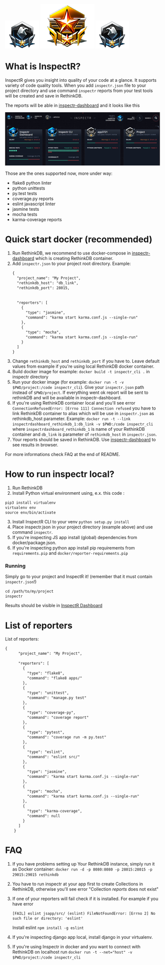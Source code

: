  ![eagle-R]  ![star] ![eagle-L]  


# What is InspectR?

InspectR gives you insight into quality of your code at a glance. It supports variety of code quality tools. 
When you add `inspectr.json` file to your project directory and use command `inspectr` reports from your test tools will be created and save in RethinkDB. 

The reports will be able in [inspectr-dashboard][dashboard] and it looks like this

![example]

Those are the ones supported now, more under way:

* flake8 python linter
* python unittests
* py.test tests
* coverage.py reports
* eslint javascript linter
* jasmine tests
* mocha tests
* karma-coverage reports




# Quick start docker (recommended)

1. Run RethinkDB, we recommend to use docker-compose in [inspectr-dashboard][dashboard] which is creating RethinkDB container. 
2. Add `inspectr.json` to your project root directory. Example:
    ```
    {
      "project_name": "My Project",
      "rethinkdb_host": "db_link",
	  "rethinkdb_port": 28015,
      
    
      "reporters": [
        {
          "type": "jasmine",
          "command": "karma start karma.conf.js --single-run"
        },
        {
          "type": "mocha",
          "command": "karma start karma.conf.js --single-run"
        }
      ]
    }
    ```
3. Change `rethinkdb_host` and `rethinkdb_port` if you have to. Leave default values from example if you're using local RethinkDB docker container.   
4. Build docker image for example: `docker build -t inspectr_cli .` in inspectr directory
5. Run your docker image (for example: `docker run -t -v $PWD/project:/code inspectr_cli`). 
Give your `inspectr.json` path instead of `$PWD/project`. If everything went ok report will be sent to rethinkDB and will be available in inspectr-dashboard.
6. If you're using RethinkDB container local and you'll see error `ConnectionRefusedError: [Errno 111] Connection refused` you have to link RethinkDB container to alias which will be use in `inspectr.json` as rethinkdb_host parameter.
Example: `docker run -t --link inspectrdashboard_rethinkdb_1:db_link -v $PWD:/code inspectr_cli` where `inspectrdashboard_rethinkdb_1` is name of your RethinkDB container and `db_link` is parameter of `rethinkdb_host` in `inspectr.json`.
7. Your reports should be saved in RethinkDB. Use [inspectr-dashboard][dashboard] to see results in browser.

For more informations check FAQ at the end of README.


# How to run inspectr local?

1. Run RethinkDB
2. Install Python virtual environment using, e.x. this code :
```
pip3 install virtualenv
virtualenv env
source env/bin/activate
```
3. Install InspectR CLI to your venv
`python setup.py install`
4. Place inspectr.json in your project directory (example above) and use command `inspectr`.
5. If you're inspecting JS app install (global) dependencies from docker/package.json.
6. If you're inspecting python app install pip requirements from `requirements.pip` and `docker/reporter-requirements.pip`

### Running

Simply go to your project and InspectR it! (remember that it must contain `inspectr.json`!)

```
cd /path/to/my/project
inspectr
```

Results should be visible in [InspectR Dashboard][dashboard]


# List of reporters

List of reporters:
```
{
      "project_name": "My Project",
    
      "reporters": [
        {
          "type": "flake8",
          "command": "flake8 apps/"
        },
        {
          "type": "unittest",
          "command": "manage.py test"
        },
        {
          "type": "coverage-py",
          "command": "coverage report"
        },
        {
          "type": "pytest",
          "command": "coverage run -m py.test"
        },
        {
          "type": "eslint",
          "command": "eslint src/"
        },
        {
          "type": "jasmine",
          "command": "karma start karma.conf.js --single-run"
        },
        {
          "type": "mocha",
          "command": "karma start karma.conf.js --single-run"
        },
        {
          "type": "karma-coverage",
          "command": null
        }
      ]
    }
```




# FAQ
 
1. If you have problems setting up Your RethinkDB instance, simply run
 it as Docker container:
`docker run -d -p 8080:8080 -p 28015:28015 -p 29015:29015 rethinkdb`

2. You have to run inspectr at your app first to create Collections in RethinkDB, otherwise you'll see error "Collection *reports* does not exist" 

3. If one of your reporters will fail check if it is installed.
For example if you have error
	```
	[FAIL] eslint jsapp/src/ (eslint) FileNotFoundError: [Errno 2] No such file or directory: 'eslint'
	```
	Install eslint `npm install -g eslint`

4. If you're inspecting django app local, install django in your virtualenv.
5. If you're using Inspectr in docker and you want to connect with RethinkDB on localhost run `docker run -t --net="host" -v $PWD/project:/code inspectr_cli`

[rethink]:(https://www.rethinkdb.com/)
[dashboard]:(https://git.teonite.net/inspectr/inspectr-dashboard)
[eagle-L]: md_imgs/eagle-L.png "Eagle"
[eagle-R]: md_imgs/eagle-R.png "Eagle"
[star]: md_imgs/star.png "Star"
[example]: md_imgs/example.png "Example"
